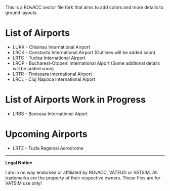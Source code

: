 This is a ROvACC sector file fork that aims to add colors and more details to ground layouts. 
# List of Airports

 - LUKK - Chisinau International Airport
 - LRCK - Constanta International Airport (Outlines will be added soon)
 - LRTC - Tuclea International Airport
 - LROP - Bucharest-Otopeni International Aiport (Some additonal details will be added soon)
 - LRTR - Timisoara International Airport
 - LRCL - Cluj Napoca International Aiport

# List of Airports Work in Progress
- LRBS - Baneasa International Aiport

# Upcoming Airports
- LRTZ - Tuzla Regional Aerodrome
---
**Legal Notice**

I am in no way endorsed or affiliated by ROvACC, VATEUD or VATSIM.
All trademarks are the property of their respective owners.
These files are for VATSIM use only!

